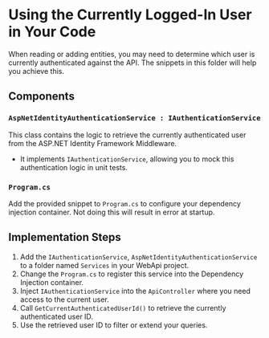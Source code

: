 # Using the Currently Logged-In User in Your Code  

When reading or adding entities, you may need to determine which user is currently authenticated against the API. The snippets in this folder will help you achieve this.  

## Components  

### `AspNetIdentityAuthenticationService : IAuthenticationService`  
This class contains the logic to retrieve the currently authenticated user from the ASP.NET Identity Framework Middleware.  
- It implements `IAuthenticationService`, allowing you to mock this authentication logic in unit tests.  

### `Program.cs`  
Add the provided snippet to `Program.cs` to configure your dependency injection container. Not doing this will result in error at startup.

## Implementation Steps  

1. Add the `IAuthenticationService`, `AspNetIdentityAuthenticationService` to a folder named `Services` in your WebApi project. 
2. Change the `Program.cs` to register this service into the Dependency Injection container.
3. Inject `IAuthenticationService` into the `ApiController` where you need access to the current user.  
4. Call `GetCurrentAuthenticatedUserId()` to retrieve the currently authenticated user ID.  
5. Use the retrieved user ID to filter or extend your queries.  
